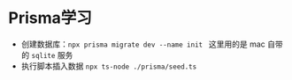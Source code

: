 # Prisma学习

- 创建数据库：`npx prisma migrate dev --name init ` 这里用的是 mac 自带的 `sqlite` 服务
- 执行脚本插入数据 `npx ts-node ./prisma/seed.ts`